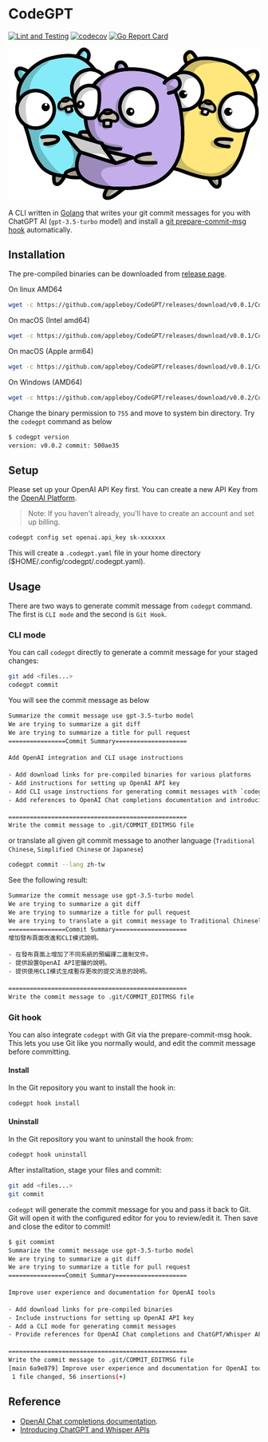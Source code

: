 # CodeGPT

[![Lint and Testing](https://github.com/appleboy/CodeGPT/actions/workflows/testing.yml/badge.svg?branch=main)](https://github.com/appleboy/CodeGPT/actions/workflows/testing.yml)
[![codecov](https://codecov.io/gh/appleboy/CodeGPT/branch/main/graph/badge.svg)](https://codecov.io/gh/appleboy/CodeGPT)
[![Go Report Card](https://goreportcard.com/badge/github.com/appleboy/CodeGPT)](https://goreportcard.com/report/github.com/appleboy/CodeGPT)

![cover](./images/cover.png)

A CLI written in [Golang](https://go.dev) that writes your git commit messages for you with ChatGPT AI (`gpt-3.5-turbo` model) and install a [git prepare-commit-msg hook](https://git-scm.com/docs/githooks) automatically.

## Installation

The pre-compiled binaries can be downloaded from [release page](https://github.com/appleboy/CodeGPT/releases).

On linux AMD64

```sh
wget -c https://github.com/appleboy/CodeGPT/releases/download/v0.0.1/CodeGPT-0.0.2-linux-amd64 -O codegpt
```

On macOS (Intel amd64)

```sh
wget -c https://github.com/appleboy/CodeGPT/releases/download/v0.0.1/CodeGPT-0.0.2-darwin-amd64 -O codegpt
```

On macOS (Apple arm64)

```sh
wget -c https://github.com/appleboy/CodeGPT/releases/download/v0.0.1/CodeGPT-0.0.2-darwin-arm64 -O codegpt
```

On Windows (AMD64)

```sh
wget -c https://github.com/appleboy/CodeGPT/releases/download/v0.0.2/CodeGPT-0.0.2-windows-amd64.exe -O codegpt.exe
```

Change the binary permission to `755` and move to system bin directory. Try the `codegpt` command as below

```sh
$ codegpt version
version: v0.0.2 commit: 500ae35
```

## Setup

Please set up your OpenAI API Key first. You can create a new API Key from the [OpenAI Platform](https://platform.openai.com/account/api-keys).

> Note: If you haven't already, you'll have to create an account and set up billing.

```sh
codegpt config set openai.api_key sk-xxxxxxx
```

This will create a `.codegpt.yaml` file in your home directory ($HOME/.config/codegpt/.codegpt.yaml).

## Usage

There are two ways to generate commit message from `codegpt` command. The first is `CLI mode` and the second is `Git Hook`.

### CLI mode

You can call `codegpt` directly to generate a commit message for your staged changes:

```sh
git add <files...>
codegpt commit
```

You will see the commit message as below

```sh
Summarize the commit message use gpt-3.5-turbo model
We are trying to summarize a git diff
We are trying to summarize a title for pull request
================Commit Summary====================

Add OpenAI integration and CLI usage instructions

- Add download links for pre-compiled binaries for various platforms
- Add instructions for setting up OpenAI API key
- Add CLI usage instructions for generating commit messages with `codegpt`
- Add references to OpenAI Chat completions documentation and introducing ChatGPT and Whisper APIs

==================================================
Write the commit message to .git/COMMIT_EDITMSG file
```

or translate all given git commit message to another language (`Traditional Chinese`, `Simplified Chinese` or `Japanese`)

```sh
codegpt commit --lang zh-tw
```

See the following result:

```sh
Summarize the commit message use gpt-3.5-turbo model
We are trying to summarize a git diff
We are trying to summarize a title for pull request
We are trying to translate a git commit message to Traditional Chineselanguage
================Commit Summary====================
增加發布頁面改進和CLI模式說明。

- 在發布頁面上增加了不同系統的預編譯二進制文件。
- 提供設置OpenAI API密鑰的說明。
- 提供使用CLI模式生成暫存更改的提交消息的說明。

==================================================
Write the commit message to .git/COMMIT_EDITMSG file
```

### Git hook

You can also integrate `codegpt` with Git via the prepare-commit-msg hook. This lets you use Git like you normally would, and edit the commit message before committing.

#### Install

In the Git repository you want to install the hook in:

```sh
codegpt hook install
```

#### Uninstall

In the Git repository you want to uninstall the hook from:

```sh
codegpt hook uninstall
```

After installtation, stage your files and commit:

```sh
git add <files...>
git commit
```

`codegpt` will generate the commit message for you and pass it back to Git. Git will open it with the configured editor for you to review/edit it. Then save and close the editor to commit!

```sh
$ git commimt
Summarize the commit message use gpt-3.5-turbo model
We are trying to summarize a git diff
We are trying to summarize a title for pull request
================Commit Summary====================

Improve user experience and documentation for OpenAI tools

- Add download links for pre-compiled binaries
- Include instructions for setting up OpenAI API key
- Add a CLI mode for generating commit messages
- Provide references for OpenAI Chat completions and ChatGPT/Whisper APIs

==================================================
Write the commit message to .git/COMMIT_EDITMSG file
[main 6a9e879] Improve user experience and documentation for OpenAI tools
 1 file changed, 56 insertions(+)
```

## Reference

* [OpenAI Chat completions documentation](https://platform.openai.com/docs/guides/chat).
* [Introducing ChatGPT and Whisper APIs](https://openai.com/blog/introducing-chatgpt-and-whisper-apis)
